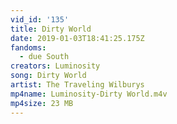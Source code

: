 ```yaml
---
vid_id: '135'
title: Dirty World
date: 2019-01-03T18:41:25.175Z
fandoms:
  - due South
creators: Luminosity
song: Dirty World
artist: The Traveling Wilburys
mp4name: Luminosity-Dirty World.m4v
mp4size: 23 MB
---
```


